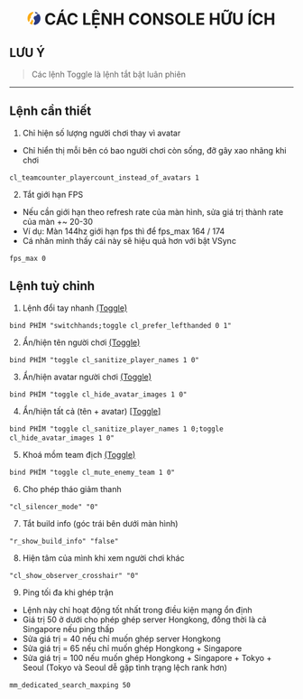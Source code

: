<h1 align="center"><img width="23px" style="border-radius: 50%" src="https://raw.githubusercontent.com/tori2105/CS2-Ultimate-Guide/refs/heads/main/IMG/Counter-Strike_2_29.webp"> CÁC LỆNH CONSOLE HỮU ÍCH</h1>

<h2>LƯU Ý</h2>

> Các lệnh Toggle là lệnh tắt bật luân phiên
<hr>

## Lệnh cần thiết
1. Chỉ hiện số lượng người chơi thay vì avatar
- Chỉ hiển thị mỗi bên có bao người chơi còn sống, đỡ gây xao nhãng khi chơi
```
cl_teamcounter_playercount_instead_of_avatars 1
```
2. Tắt giới hạn FPS
- Nếu cần giới hạn theo refresh rate của màn hình, sửa giá trị thành rate của màn +~ 20-30
- Ví dụ: Màn 144hz giới hạn fps thì để fps_max 164 / 174
- Cá nhân mình thấy cái này sẽ hiệu quả hơn với bật VSync
```
fps_max 0
```
## Lệnh tuỳ chỉnh
1. Lệnh đổi tay nhanh <ins>(Toggle)</ins>
```
bind PHÍM "switchhands;toggle cl_prefer_lefthanded 0 1"
```
2. Ẩn/hiện tên người chơi <ins>(Toggle)</ins>
```
bind PHÍM "toggle cl_sanitize_player_names 1 0"
```
3. Ẩn/hiện avatar người chơi <ins>(Toggle)</ins>
```
bind PHÍM "toggle cl_hide_avatar_images 1 0"
```
4. Ẩn/hiện tất cả (tên + avatar) <ins>[Toggle]</ins>
```
bind PHÍM "toggle cl_sanitize_player_names 1 0;toggle cl_hide_avatar_images 1 0"
```
5. Khoá mồm team địch <ins>(Toggle)</ins>
```
bind PHÍM "toggle cl_mute_enemy_team 1 0"
```
6. Cho phép tháo giảm thanh
```
"cl_silencer_mode" "0"
```
7. Tắt build info (góc trái bên dưới màn hình)
```
"r_show_build_info" "false"
```
8. Hiện tâm của mình khi xem người chơi khác
```
"cl_show_observer_crosshair" "0"
```
9. Ping tối đa khi ghép trận
- Lệnh này chỉ hoạt động tốt nhất trong điều kiện mạng ổn định
- Giá trị 50 ở dưới cho phép ghép server Hongkong, đồng thời là cả Singapore nếu ping thấp
- Sửa giá trị = 40 nếu chỉ muốn ghép server Hongkong
- Sửa giá trị = 65 nếu chỉ muốn ghép Hongkong + Singapore
- Sửa giá trị = 100 nếu muốn ghép Hongkong + Singapore + Tokyo + Seoul (Tokyo và Seoul dễ gặp tình trạng lệch rank hơn)
```
mm_dedicated_search_maxping 50
```
